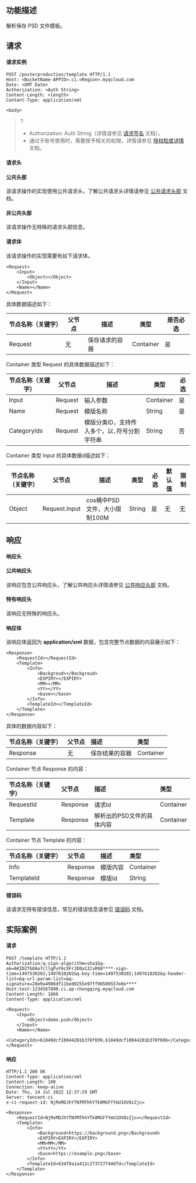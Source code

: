 ## 功能描述

解析保存 PSD 文件模板。

## 请求

#### 请求实例

```shell
POST /posterproduction/template HTTP/1.1
Host: <BucketName-APPID>.ci.<Region>.myqcloud.com
Date: <GMT Date>
Authorization: <Auth String>
Content-Length: <length>
Content-Type: application/xml

<body>
```

>?
> - Authorization: Auth String（详情请参见 [请求签名](https://cloud.tencent.com/document/product/436/7778) 文档）。
> - 通过子账号使用时，需要授予相关的权限，详情请参见 [授权粒度详情](https://cloud.tencent.com/document/product/460/41741) 文档。
>

#### 请求头

#### 公共头部

该请求操作的实现使用公共请求头，了解公共请求头详情请参见 [公共请求头部](https://cloud.tencent.com/document/product/460/42865) 文档。

#### 非公共头部

该请求操作无特殊的请求头部信息。

#### 请求体

该请求操作的实现需要有如下请求体。

```shell
<Request>
    <Input>
        <Object></Object>
    </Input>
    <Name></Name>
</Request>
```

具体数据描述如下：

| 节点名称（关键字） | 父节点 | 描述           | 类型      | 是否必选 |
| ------------------ | ------ | -------------- | --------- | -------- |
| Request            | 无     | 保存请求的容器 | Container | 是       |

<span id="Request"></span>
Container 类型 Request 的具体数据描述如下：

| 节点名称（关键字） | 父节点  | 描述                                    | 类型      | 必选 |
| ------------------ | ------- | --------------------------------------- | --------- | ---- |
| Input              | Request | 输入参数                       | Container    | 是   |
| Name               | Request | 模版名称                       | String    | 是   |
| CategoryIds        | Request | 模版分类ID，支持传入多个，以`,`符号分割字符串                         | String    | 否   |


<span id="Input"></span>
Container 类型 Input 的具体数据d描述如下：

| 节点名称（关键字） | 父节点                 | 描述         | 类型          | 必选 | 默认值                            | 限制                                                         |
| ------------------ | ---------------------- | ------------ | ------------- | ---- | --------------------------------- | ------------------------------------------------------------ |
| Object     | Request.Input | cos桶中PSD文件，大小限制100M     | String | 是   | 无                                | 无                                                           |



## 响应

#### 响应头

#### 公共响应头

该响应包含公共响应头，了解公共响应头详情请参见 [公共响应头部]( https://cloud.tencent.com/document/product/460/42866) 文档。

#### 特有响应头

该响应无特殊的响应头。

#### 响应体

该响应体返回为 **application/xml** 数据，包含完整节点数据的内容展示如下：

```shell
<Response>
    <RequestId></RequestId>
    <Template>
        <Info>
            <Backgroud></Backgroud>
            <EXPIRY></EXPIRY>
            <MM></MM>
            <YY></YY>
            <base></base>
        </Info>
        <TemplateId></TemplateId>
    </Template>
</Response>
```

具体的数据内容如下：

| 节点名称（关键字） | 父节点 | 描述           | 类型      |
| :----------------- | :----- | :------------- | :-------- |
| Response           | 无     | 保存结果的容器 | Container |

<span id="Response"></span>
Container 节点 Response 的内容：

| 节点名称（关键字） | 父节点            | 描述                                | 类型      |
| :----------------- | :---------------- | :---------------------------------- | :-------- |
| RequestId         | Response | 请求Id                             | Container    |
| Template         | Response | 解析出的PSD文件的具体内容                             | Container    |

<span id="Template"></span>
Container 节点 Template 的内容：

| 节点名称（关键字） | 父节点            | 描述                                | 类型      |
| :----------------- | :---------------- | :---------------------------------- | :-------- |
| Info         | Response | 模版内容                             | Container    |
| TemplateId         | Response | 模版Id                             | String    |



#### 错误码

该请求无特有错误信息，常见的错误信息请参见 [错误码](https://cloud.tencent.com/document/product/460/42867) 文档。

## 实际案例

#### 请求

```shell
POST /template HTTP/1.1
Authorization:q-sign-algorithm=sha1&q-ak=AKIDZfbOAo7cllgPvF9cXFrJD0a1ICvR98****-sign-time=1497530202;1497610202&q-key-time=1497530202;1497610202&q-header-list=&q-url-param-list=&q-signature=28e9a4986df11bed0255e97ff90500557e0e****
Host:test-1234567890.ci.ap-chongqing.myqcloud.com
Content-Length: 1666
Content-Type: application/xml

<Request>
    <Input>
        <Object>demo.psd</Object>
    </Input>
    <Name></Name>
    <CategoryIds>61849dcf18044201b378f699,61849dcf18044201b378f69b</CategoryIds>
</Request>
```

#### 响应

```shell
HTTP/1.1 200 OK
Content-Type: application/xml
Content-Length: 100
Connection: keep-alive
Date: Thu, 14 Jul 2022 12:37:29 GMT
Server: tencent-ci
x-ci-request-id: NjMxMDJhYTNfMThhYTk0MGFfYmU1OV8zZjc=

<Response>
    <RequestId>NjMxMDJhYTNfMThhYTk0MGFfYmU1OV8zZjc=</RequestId>
    <Template>
        <Info>
            <Background>https://background.png</Background>
            <EXPIRY>EXPIRY</EXPIRY>
            <MM>MM</MM>
            <YY>YY</YY>
            <base>https://example.png</base>
        </Info>
        <TemplateId>634f9a1a412c273727f440fd</TemplateId>
    </Template>
</Response>
```
